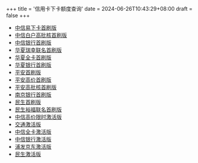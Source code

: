 +++
title = '信用卡下卡额度查询'
date = 2024-06-26T10:43:29+08:00
draft = false
+++

- [中信易下卡首刷版](https://credit.yhbyf.com/userInformation?code=DEFBANK3007LFB&referKey=Y01247240&creditId=328&channelId=2&t=0&name=中信易下卡首刷版)
- [中信白户高批核首刷版](https://credit.yhbyf.com/userInformation?code=DEFBANK300USPN&referKey=Y01247240&creditId=329&channelId=2&t=0&name=中信白户高批核首刷版)
- [中信银行首刷版](https://credit.yhbyf.com/userInformation?code=DEFBANK300A8OP&referKey=Y01247240&creditId=327&channelId=2&t=0&name=中信银行首刷版)
- [华夏瑞幸联名首刷版](https://credit.yhbyf.com/userInformation?code=DEFBANK300AFQB&referKey=Y01247240&creditId=299&channelId=2&t=0&name=华夏瑞幸联名首刷版)
- [华夏全卡首刷版](https://credit.yhbyf.com/userInformation?code=DEFBANK300LGW9&referKey=Y01247240&creditId=281&channelId=2&t=0&name=华夏全卡首刷版)
- [华夏银行首刷版](https://credit.yhbyf.com/userInformation?code=DEFBANK3004NTA&referKey=Y01247240&creditId=243&channelId=2&t=0&name=华夏银行首刷版)
- [平安首刷版](https://credit.yhbyf.com/userInformation?code=DEFBANK300DWDJ&referKey=Y01247240&creditId=284&channelId=2&t=0&name=平安首刷版)
- [平安高价首刷版](https://credit.yhbyf.com/userInformation?code=DEFBANK800TYSS&referKey=Y01247240&creditId=278&channelId=2&t=0&name=平安高价首刷版)
- [平安高批核首刷版](https://credit.yhbyf.com/userInformation?code=DEFBANK200MXV0&referKey=Y01247240&creditId=266&channelId=2&t=1&name=平安高批核首刷版)
- [南京银行首刷版](https://credit.yhbyf.com/userInformation?code=DEFBANK300983N&referKey=Y01247240&creditId=271&channelId=2&t=0&name=南京银行首刷版)
- [民生首刷版](https://credit.yhbyf.com/userInformation?code=DEFBANK300XPJP&referKey=Y01247240&creditId=262&channelId=2&t=1&name=民生首刷版)
- [民生裕福联名首刷版](https://credit.yhbyf.com/userInformation?code=DEFBANK300T2D9&referKey=Y01247240&creditId=267&channelId=2&t=1&name=民生裕福联名首刷版)
- [中信高价限时激活版](https://credit.yhbyf.com/userInformation?code=DEFBANK200S102&referKey=Y01247240&creditId=323&channelId=2&t=0&name=中信高价限时激活版)
- [交通激活版](https://credit.yhbyf.com/userInformation?code=DEFBANK200Q2YD&referKey=Y01247240&creditId=311&channelId=2&t=0&name=交通激活版)
- [中信全卡激活版](https://credit.yhbyf.com/userInformation?code=DEFBANK300XJTH&referKey=Y01247240&creditId=293&channelId=2&t=0&name=中信全卡激活版)
- [中信银行激活版](https://credit.yhbyf.com/userInformation?code=DEFBANK200ZOQC&referKey=Y01247240&creditId=239&channelId=2&t=0&name=中信银行激活版)
- [浦发京东激活版](https://credit.yhbyf.com/userInformation?code=DEFBANK200USEW&referKey=Y01247240&creditId=209&channelId=2&t=0&name=浦发京东激活版)
- [民生激活版](https://credit.yhbyf.com/userInformation?code=DEFBANK200209W&referKey=Y01247240&creditId=253&channelId=2&t=1&name=民生激活版)
